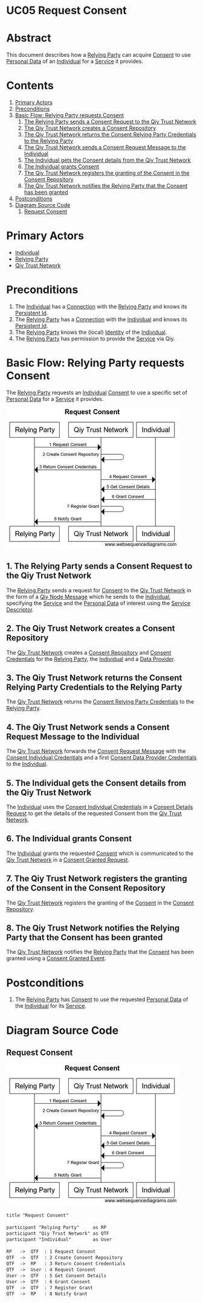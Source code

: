 # UC05 Request Consent

# Abstract

This document describes how a [Relying Party](../Definitions.md#relying-party) can acquire [Consent](../Definitions.md#consent) to use [Personal Data](../Definitions.md#personal-data) of an [Individual](../Definitions.md#individual) for a [Service](../Definitions.md#service) it provides.

# Contents


1. [Primary Actors](#primary-actors)
1. [Preconditions](#preconditions)
1. [Basic Flow: Relying Party requests Consent](#basic-flow-relying-party-requests-consent)
	1. [The Relying Party sends a Consent Request to the Qiy Trust Network](#1-the-relying-party-sends-a-consent-request-to-the-qiy-trust-network)
	1. [The Qiy Trust Network creates a Consent Repository](#2-the-qiy-trust-network-creates-a-consent-repository)
	1. [The Qiy Trust Network returns the Consent Relying Party Credentials to the Relying Party](#3-the-qiy-trust-network-returns-the-consent-relying-party-credentials-to-the-relying-party)
	1. [The Qiy Trust Network sends a Consent Request Message to the Individual](#4-the-qiy-trust-network-sends-a-consent-request-message-to-the-individual)
	1. [The Individual gets the Consent details from the Qiy Trust Network](#5-the-individual-gets-the-consent-details-from-the-qiy-trust-network)
	1. [The Individual grants Consent](#6-the-individual-grants-consent)
	1. [The Qiy Trust Network registers the granting of the Consent in the Consent Repository](#7-the-qiy-trust-network-registers-the-granting-of-the-consent-in-the-consent-repository)
	1. [The Qiy Trust Network notifies the Relying Party that the Consent has been granted](#8-the-qiy-trust-network-notifies-the-relying-party-that-the-consent-has-been-granted)
1. [Postconditions](#postconditions)
1. [Diagram Source Code](#diagram-source-code)
	1. [Request Consent](#request-consent)

# Primary Actors

* [Individual](../Definitions.md#individual)
* [Relying Party](../Definitions.md#relying-party)
* [Qiy Trust Network](../Definitions.md#qiy-trust-network)

# Preconditions

1. The [Individual](../Definitions.md#individual) has a [Connection](../Definitions.md#connection) with the [Relying Party](../Definitions.md#relying-party) and knows its [Persistent Id](../Definitions.md#persistent-id). 
1. The [Relying Party](../Definitions.md#relying-party) has a [Connection](../Definitions.md#connection) with the [Individual](../Definitions.md#individual) and knows its [Persistent Id](../Definitions.md#persistent-id).
1. The [Relying Party](../Definitions.md#relying-party) knows the (local) [Identity](../Definitions.md#identity) of the [Individual](../Definitions.md#individual).
1. The [Relying Party](../Definitions.md#relying-party) has permission to provide the [Service](../Definitions.md#service) via Qiy.

# Basic Flow: Relying Party requests Consent

The [Relying Party](../Definitions.md#relying-party) requests an [Individual](../Definitions.md#individual) [Consent](../Definitions.md#consent) to use a specific set of [Personal Data](../Definitions.md#personal-data) for a [Service](../Definitions.md#service) it provides.

![Request Consent](../images/Request_Consent_-_UC05.png)

## 1. The Relying Party sends a Consent Request to the Qiy Trust Network

The [Relying Party](../Definitions.md#relying-party) sends a request for [Consent](../Definitions.md#consent) to the [Qiy Trust Network](../Definitions.md#qiy-trust-network) in the form of a [Qiy Node Message](../Definitions.md#qiy-node-message) which he sends to the [Individual](../Definitions.md#individual), specifying the [Service](../Definitions.md#service) and the [Personal Data](../Definitions.md#personal-data) of interest using the [Service Descriptor](../Definitions.md#service-descriptor).

## 2. The Qiy Trust Network creates a Consent Repository

The [Qiy Trust Network](../Definitions.md#qiy-trust-network) creates a [Consent Repository](../Definitions.md#consent-repository) and [Consent Credentials](../Definitions.md#consent-credential) for the [Relying Party](../Definitions.md#relying-party), the [Individual](../Definitions.md#individual) and a [Data Provider](../Definitions.md#data-provider).

## 3. The Qiy Trust Network returns the Consent Relying Party Credentials to the Relying Party

The [Qiy Trust Network](../Definitions.md#qiy-trust-network) returns the [Consent Relying Party Credentials](../Definitions.md#consent-relying-party-credential) to the [Relying Party](../Definitions.md#relying-party).

## 4. The Qiy Trust Network sends a Consent Request Message to the Individual

The [Qiy Trust Network](../Definitions.md#qiy-trust-network) forwards the [Consent Request Message](../Definitions.md#consent-request-message) with the [Consent Individual Credentials](../Definitions.md#consent-individual-credential) and a first [Consent Data Provider Credentials](../Definitions.md#consent-data-provider-credential) to the [Individual](../Definitions.md#individual).

## 5. The Individual gets the Consent details from the Qiy Trust Network

The [Individual](../Definitions.md#individual) uses the [Consent Individual Credentials](../Definitions.md#consent-individual-credential) in a [Consent Details Request](../Definitions.md#consent-details-request) to get the details of the requested Consent from the [Qiy Trust Network](../Definitions.md#qiy-trust-network).

## 6. The Individual grants Consent

The [Individual](../Definitions.md#individual) grants the requested [Consent](../Definitions.md#consent) which is communicated to the [Qiy Trust Network](../Definitions.md#qiy-trust-network) in a [Consent Granted Request](../Definitions.md#consent-granted-request). 

## 7. The Qiy Trust Network registers the granting of the Consent in the Consent Repository

The [Qiy Trust Network](../Definitions.md#qiy-trust-network) registers the granting of the [Consent](../Definitions.md#consent) in the [Consent Repository](../Definitions.md#consent-repository).

## 8. The Qiy Trust Network notifies the Relying Party that the Consent has been granted

The [Qiy Trust Network](../Definitions.md#qiy-trust-network) notifies the [Relying Party](../Definitions.md#relying-party) that the [Consent](../Definitions.md#consent) has been granted using a [Consent Granted Event](../Definitions.md#consent-granted-event).


# Postconditions

1. The [Relying Party](../Definitions.md#relying-party) has [Consent](../Definitions.md#consent) to use the requested [Personal Data](../Definitions.md#personal-data) of the [Individual](../Definitions.md#individual) for its [Service](../Definitions.md#service).


# Diagram Source Code

## Request Consent

![Request Consent](../images/Request_Consent_-_UC05.png)

```
title "Request Consent"

participant "Relying Party"     as RP
participant "Qiy Trust Network" as QTF
participant "Individual"        as User

RP   ->  QTF  : 1 Request Consent
QTF  ->  QTF  : 2 Create Consent Repository
QTF  ->  RP   : 3 Return Consent Credentials
QTF  ->  User : 4 Request Consent
User ->  QTF  : 5 Get Consent Details
User ->  QTF  : 6 Grant Consent
QTF  ->  QTF  : 7 Register Grant
QTF  ->  RP   : 8 Notify Grant
```


